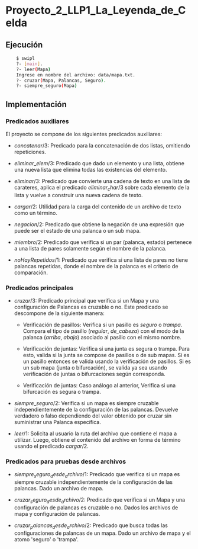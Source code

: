 # Proyecto_2_LLP1_La_Leyenda_de_Celda

## Ejecución

```bash
    $ swipl
    ?- [main].
    ?- leer(Mapa)
    Ingrese en nombre del archivo: data/mapa.txt.
    ?- cruzar(Mapa, Palancas, Seguro).
    ?- siempre_seguro(Mapa)
```

## Implementación

### Predicados auxiliares
El proyecto se compone de los siguientes predicados auxiliares:

* $concatenar/3$: Predicado para la concatenación de dos listas,
omitiendo repeticiones.

* $eliminar\_elem/3$: Predicado que dado un elemento y una lista, obtiene una 
nueva lista que elimina todas las existencias del elemento.

* $eliminar/3$: Predicado que convierte una cadena de texto en una lista de 
carateres, aplica el predicado $eliminar_char/3$ sobre cada elemento de la lista
y vuelve a construir una nueva cadena de texto.

* $cargar/2$: Utilidad para la carga del contenido de un archivo de texto como 
un término.

* $negacion/2$: Predicado que obtiene la negación de una expresión que puede ser
el estado de una palanca o un sub mapa.

* $miembro/2$: Predicado que verifica si un par (palanca, estado) pertenece a
una lista de pares solamente según el nombre de la palanca.

* $noHayRepetidos/1$: Predicado que verifica si una lista de pares no tiene
palancas repetidas, donde el nombre de la palanca es el criterio de comparación.


### Predicados principales
 
* $cruzar/3$: Predicado principal que verifica si un Mapa y una configuración de
Palancas es cruzable o no. Este predicado se descompone de la siguiente manera:
    
    * Verificación de pasillos: Verifica si un pasillo es _seguro_ o _trampa_. 
    Compara el tipo de pasillo (_regular_, _de_cabeza_) con el modo de la 
    palanca (_arriba_, _abajo_) asociado al pasillo con el mismo nombre.

    * Verificación de juntas: Verifica si una junta es segura o trampa. Para 
    esto, valida si la junta se compose de pasillos o de sub mapas. Si es un
    pasillo entonces se valida usando la verificación de pasillos. Si es un
    sub mapa (junta o bifurcación), se valida ya sea usando verificación de 
    juntas o bifurcaciones según corresponda.

    * Verificación de juntas: Caso análogo al anterior, Verifica si una
    bifurcación es segura o trampa. 

* $siempre\_seguro/2$: Verifica si un mapa es siempre cruzable 
independientemente de la configuración de las palancas. Devuelve verdadero o
falso dependiendo del valor obtenido por cruzar sin suministrar una Palanca
específica.

* $leer/1$: Solicita al usuario la ruta del archivo que contiene el mapa a 
utilizar. Luego, obtiene el contenido del archivo en forma de término usando el
predicado $cargar/2$.


### Predicados para pruebas desde archivos

* $siempre_seguro_desde_archivo/1$: Predicado que verifica si un mapa es siempre
cruzable independientemente de la configuración de las palancas. Dado un archivo
de mapa.

* $cruzar_seguro_desde_archivo/2$: Predicado que verifica si un Mapa y una configuración de palancas es cruzable o no. Dados los archivos de mapa y configuración de palancas.

* $cruzar_palancas_desde_archivo/2$: Predicado que busca todas las configuraciones de palancas de un mapa. Dado un archivo de mapa y el atomo 'seguro' o 'trampa'. 